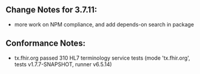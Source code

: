 ## Change Notes for 3.7.11:

* more work on NPM compliance, and add depends-on search in package

## Conformance Notes:

* tx.fhir.org passed 310 HL7 terminology service tests (mode 'tx.fhir.org', tests v1.7.7-SNAPSHOT, runner v6.5.14)
